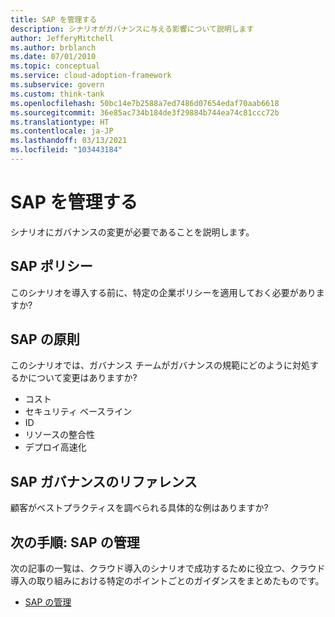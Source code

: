 ```yaml
---
title: SAP を管理する
description: シナリオがガバナンスに与える影響について説明します
author: JefferyMitchell
ms.author: brblanch
ms.date: 07/01/2010
ms.topic: conceptual
ms.service: cloud-adoption-framework
ms.subservice: govern
ms.custom: think-tank
ms.openlocfilehash: 50bc14e7b2588a7ed7486d07654edaf70aab6618
ms.sourcegitcommit: 36e85ac734b184de3f29884b744ea74c81ccc72b
ms.translationtype: HT
ms.contentlocale: ja-JP
ms.lasthandoff: 03/13/2021
ms.locfileid: "103443184"
---
```

# <a name="govern-sap"></a>SAP を管理する

シナリオにガバナンスの変更が必要であることを説明します。

## <a name="sap-policies"></a>SAP ポリシー

このシナリオを導入する前に、特定の企業ポリシーを適用しておく必要がありますか?

## <a name="sap-disciplines"></a>SAP の原則

このシナリオでは、ガバナンス チームがガバナンスの規範にどのように対処するかについて変更はありますか?

- コスト
- セキュリティ ベースライン
- ID
- リソースの整合性
- デプロイ高速化

## <a name="sap-governance-references"></a>SAP ガバナンスのリファレンス

顧客がベストプラクティスを調べられる具体的な例はありますか?

## <a name="next-step-manage-sap"></a>次の手順: SAP の管理

次の記事の一覧は、クラウド導入のシナリオで成功するために役立つ、クラウド導入の取り組みにおける特定のポイントごとのガイダンスをまとめたものです。

- [SAP の管理](./manage.md)
